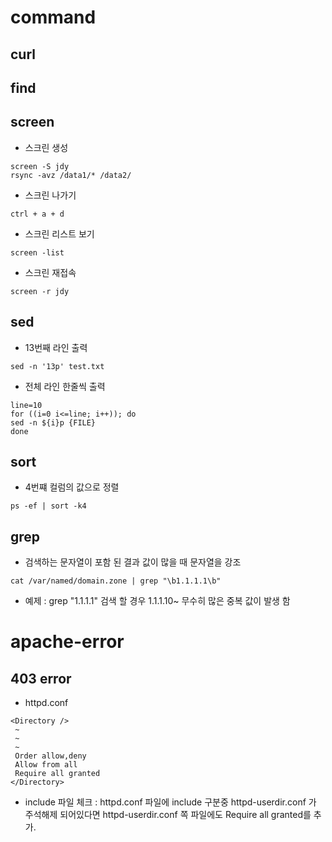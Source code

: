 
# command

## curl

## find

## screen
* 스크린 생성
```
screen -S jdy  
rsync -avz /data1/* /data2/
```
* 스크린 나가기
```
ctrl + a + d
```
  * 스크린 리스트 보기
```
screen -list
```
* 스크린 재접속
```
screen -r jdy
```
## sed
* 13번째 라인 출력
```
sed -n '13p' test.txt
```

* 전체 라인 한줄씩 출력
```
line=10
for ((i=0 i<=line; i++)); do
sed -n ${i}p {FILE}
done
```
  

## sort
* 4번쨰 컬럼의 값으로 정렬
```
ps -ef | sort -k4
```

## grep
- 검색하는 문자열이 포함 된 결과 값이 많을 때 문자열을 강조
```
cat /var/named/domain.zone | grep "\b1.1.1.1\b"
```
- 예제 : grep "1.1.1.1" 검색 할 경우 1.1.1.10~ 무수히 많은 중복 값이 발생 함

# apache-error
## 403 error
* httpd.conf
```
<Directory />
 ~
 ~
 ~
 Order allow,deny
 Allow from all
 Require all granted
</Directory>
```
* include 파일 체크 : httpd.conf 파일에 include 구분중 httpd-userdir.conf 가 주석해제 되어있다면 httpd-userdir.conf 쪽 파일에도 Require all granted를 추가.